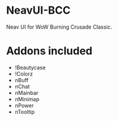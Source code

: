 # NeavUI-BCC
Neav UI for WoW Burning Crusade Classic.

# Addons included
* !Beautycase
* !Colorz
* nBuff
* nChat
* nMainbar
* nMinimap
* nPower
* nTooltip
